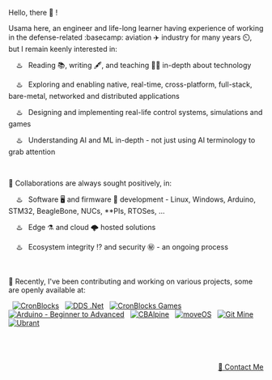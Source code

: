 Hello, there 👋 !

Usama here, an engineer and life-long learner having experience of working in the defense-related :basecamp: aviation ✈️ industry for many years ⏲️, but I remain keenly interested in:

&nbsp; &nbsp; ♨️ &nbsp; Reading 📚, writing 🖋️, and teaching 👨‍🏫 in-depth about technology

&nbsp; &nbsp; ♨️ &nbsp; Exploring and enabling native, real-time, cross-platform, full-stack, bare-metal, networked and distributed applications

&nbsp; &nbsp; ♨️ &nbsp; Designing and implementing real-life control systems, simulations and games

&nbsp; &nbsp; ♨️ &nbsp; Understanding AI and ML in-depth - not just using AI terminology to grab attention


&nbsp;

💞️ Collaborations are always sought positively, in:

&nbsp; &nbsp; ♨️ &nbsp; Software 🖥️ and firmware 🚀 development - Linux, Windows, Arduino, STM32, BeagleBone, NUCs, \*\*PIs, RTOSes, ...

&nbsp; &nbsp; ♨️ &nbsp; Edge ⚗️ and cloud 🌩️ hosted solutions

&nbsp; &nbsp; ♨️ &nbsp; Ecosystem integrity ⁉️ and security ㊙️ - an ongoing process


&nbsp;

🌱 Recently, I've been contributing and working on various projects, some are openly available at:


<p align="left">
  
&nbsp; <a href="https://github.com/cronblocks"><img src="https://avatars.githubusercontent.com/u/86520771?s=32&v=4" alt="CronBlocks" /></a>
&nbsp; <a href="https://github.com/dds-dotnet"><img src="https://avatars.githubusercontent.com/u/125957062?s=32&v=4" alt="DDS .Net" /></a>
&nbsp; <a href="https://github.com/cronblocks-games"><img src="https://avatars.githubusercontent.com/u/148332804?s=32&v=4" alt="CronBlocks Games" /></a>
&nbsp; <a href="https://github.com/arduino-ba"><img src="https://avatars.githubusercontent.com/u/121078777?s=32&v=4" alt="Arduino - Beginner to Advanced" /></a>
&nbsp; <a href="https://github.com/CBAlpine"><img src="https://avatars.githubusercontent.com/u/160391788?s=32&v=4" alt="CBAlpine" /></a>
&nbsp; <a href="https://github.com/move-os"><img src="https://avatars.githubusercontent.com/u/116582302?s=32&v=4" alt="moveOS" /></a>
&nbsp; <a href="https://github.com/git-mine"><img src="https://avatars.githubusercontent.com/u/125908595?s=32&v=4" alt="Git Mine" /></a>
&nbsp; <a href="https://github.com/ubrant"><img src="https://avatars.githubusercontent.com/u/87671848?s=32&v=4" alt="Ubrant" /></a>

</p>


&nbsp;

# 
<p align="right"><a href="https://www.linkedin.com/in/usa-m">&#128231; Contact Me</a></p>
